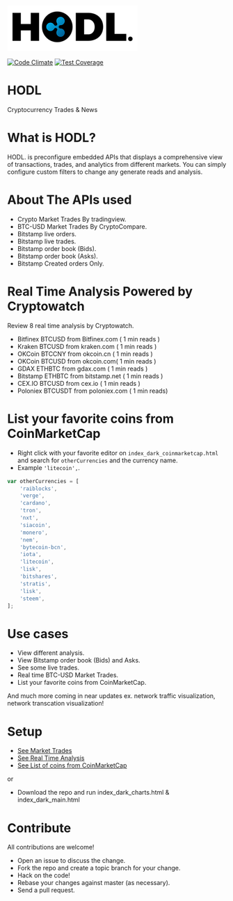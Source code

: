 ![HODL.](/docs/logo.png?raw=true)

[![Code Climate](https://codeclimate.com/github/5998/HODL/badges/gpa.svg)](https://codeclimate.com/github/5998/HODL)
[![Test Coverage](https://codeclimate.com/github/5998/HODL/badges/coverage.svg)](https://codeclimate.com/github/5998/HODL/coverage)

# HODL
Cryptocurrency Trades &amp; News

What is HODL?
=======

HODL. is preconfigure embedded APIs that displays a comprehensive view of transactions, trades, and analytics from different markets. You can simply configure custom filters to change any generate reads and analysis.

About The APIs used
=========

- Crypto Market Trades By tradingview.
- BTC-USD Market Trades By CryptoCompare.
- Bitstamp live orders.
- Bitstamp live trades.
- Bitstamp order book (Bids).
- Bitstamp order book (Asks).
- Bitstamp Created orders Only.


Real Time Analysis Powered by Cryptowatch
=========

Review 8 real time analysis by Cryptowatch.

- Bitfinex BTCUSD from Bitfinex.com ( 1 min reads )
- Kraken BTCUSD from kraken.com ( 1 min reads )
- OKCoin BTCCNY from okcoin.cn ( 1 min reads )
- OKCoin BTCUSD from okcoin.com( 1 min reads )
- GDAX ETHBTC from gdax.com ( 1 min reads )
- Bitstamp ETHBTC from bitstamp.net ( 1 min reads )
- CEX.IO BTCUSD from cex.io ( 1 min reads )
- Poloniex BTCUSDT from poloniex.com ( 1 min reads)

List your favorite coins from CoinMarketCap 
=========

- Right click with your favorite editor on `index_dark_coinmarketcap.html` and search for `otherCurrencies` and the currency name.
- Example `'litecoin',`.

```javascript
var otherCurrencies = [
	'raiblocks',
	'verge',
	'cardano',
	'tron',
	'nxt',
	'siacoin',
	'monero',
	'nem',
	'bytecoin-bcn',
	'iota',
	'litecoin',
	'lisk',
	'bitshares',
	'stratis',
	'lisk',
	'steem',
];
```

Use cases
=========

- View different analysis.
- View Bitstamp order book (Bids) and Asks.
- See some live trades.
- Real time BTC-USD Market Trades.
- List your favorite coins from CoinMarketCap.

And much more coming in near updates ex. network traffic visualization, network transcation visualization!


Setup
=====

- [See Market Trades](https://htmlpreview.github.io/?https://raw.githubusercontent.com/5998/HODL/master/index.html)
- [See Real Time Analysis](https://htmlpreview.github.io/?https://raw.githubusercontent.com/5998/HODL/master/index_dark_charts.html)
- [See List of coins from CoinMarketCap](https://htmlpreview.github.io/?https://raw.githubusercontent.com/5998/HODL/master/index_dark_coinmarketcap.html)

or
- Download the repo and run index_dark_charts.html & index_dark_main.html

Contribute
==========

All contributions are welcome!

- Open an issue to discuss the change.
- Fork the repo and create a topic branch for your change.
- Hack on the code!
- Rebase your changes against master (as necessary).
- Send a pull request.
